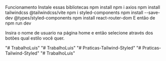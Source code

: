 Funcionamento
Instale essas bibliotecas
npm install
npm i axios
npm install tailwindcss @tailwindcss/vite
npm i styled-components
npm install --save-dev @types/styled-components
npm install react-router-dom
E então de npm run dev

Insira o nome de usuario na página home e então selecione através dos botões qual estilo você quer.

"# TrabalhoLuis" 
"# TrabalhoLuis" 
"# Praticas-Tailwind-Styled" 
"# Praticas-Tailwind-Styled" 
"# TrabalhoLuis" 
